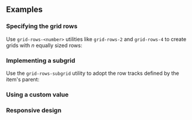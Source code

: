 <ApiTable
  rows=
/>

## Examples

### Specifying the grid rows

Use `grid-rows-<number>` utilities like `grid-rows-2` and `grid-rows-4` to create grids with _n_ equally sized rows:

### Implementing a subgrid

Use the `grid-rows-subgrid` utility to adopt the row tracks defined by the item's parent:

### Using a custom value

### Responsive design
